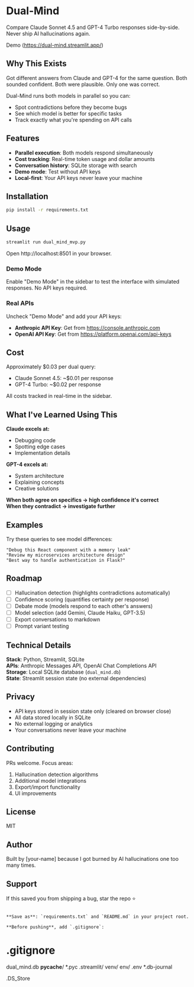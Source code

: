 # Dual-Mind

Compare Claude Sonnet 4.5 and GPT-4 Turbo responses side-by-side. Never ship AI hallucinations again.

Demo (https://dual-mind.streamlit.app/)

## Why This Exists

Got different answers from Claude and GPT-4 for the same question. Both sounded confident. Both were plausible. Only one was correct.

Dual-Mind runs both models in parallel so you can:
- Spot contradictions before they become bugs
- See which model is better for specific tasks
- Track exactly what you're spending on API calls

## Features

- **Parallel execution**: Both models respond simultaneously
- **Cost tracking**: Real-time token usage and dollar amounts
- **Conversation history**: SQLite storage with search
- **Demo mode**: Test without API keys
- **Local-first**: Your API keys never leave your machine

## Installation
```bash
pip install -r requirements.txt
```

## Usage
```bash
streamlit run dual_mind_mvp.py
```

Open http://localhost:8501 in your browser.

### Demo Mode

Enable "Demo Mode" in the sidebar to test the interface with simulated responses. No API keys required.

### Real APIs

Uncheck "Demo Mode" and add your API keys:
- **Anthropic API Key**: Get from https://console.anthropic.com
- **OpenAI API Key**: Get from https://platform.openai.com/api-keys

## Cost

Approximately $0.03 per dual query:
- Claude Sonnet 4.5: ~$0.01 per response
- GPT-4 Turbo: ~$0.02 per response

All costs tracked in real-time in the sidebar.

## What I've Learned Using This

**Claude excels at:**
- Debugging code
- Spotting edge cases
- Implementation details

**GPT-4 excels at:**
- System architecture
- Explaining concepts
- Creative solutions

**When both agree on specifics → high confidence it's correct**  
**When they contradict → investigate further**

## Examples

Try these queries to see model differences:
```
"Debug this React component with a memory leak"
"Review my microservices architecture design"
"Best way to handle authentication in Flask?"
```

## Roadmap

- [ ] Hallucination detection (highlights contradictions automatically)
- [ ] Confidence scoring (quantifies certainty per response)
- [ ] Debate mode (models respond to each other's answers)
- [ ] Model selection (add Gemini, Claude Haiku, GPT-3.5)
- [ ] Export conversations to markdown
- [ ] Prompt variant testing

## Technical Details

**Stack**: Python, Streamlit, SQLite  
**APIs**: Anthropic Messages API, OpenAI Chat Completions API  
**Storage**: Local SQLite database (`dual_mind.db`)  
**State**: Streamlit session state (no external dependencies)

## Privacy

- API keys stored in session state only (cleared on browser close)
- All data stored locally in SQLite
- No external logging or analytics
- Your conversations never leave your machine

## Contributing

PRs welcome. Focus areas:
1. Hallucination detection algorithms
2. Additional model integrations
3. Export/import functionality
4. UI improvements

## License

MIT

## Author

Built by [your-name] because I got burned by AI hallucinations one too many times.

## Support

If this saved you from shipping a bug, star the repo ⭐
```

**Save as**: `requirements.txt` and `README.md` in your project root.

**Before pushing**, add `.gitignore`:
```
# .gitignore
dual_mind.db
__pycache__/
*.pyc
.streamlit/
venv/
env/
.env
*.db-journal

.DS_Store

